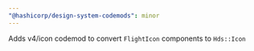 ```yaml
---
"@hashicorp/design-system-codemods": minor
---
```


Adds v4/icon codemod to convert `FlightIcon` components to `Hds::Icon`
